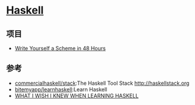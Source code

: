# [Haskell](link)


## 项目

* [Write Yourself a Scheme in 48 Hours](https://en.wikibooks.org/wiki/Write_Yourself_a_Scheme_in_48_Hours)

## 参考

* [commercialhaskell/stack](https://github.com/commercialhaskell/stack):The Haskell Tool Stack http://haskellstack.org
* [bitemyapp/learnhaskell](https://github.com/bitemyapp/learnhaskell):Learn Haskell
* [WHAT I WISH I KNEW WHEN LEARNING HASKELL](http://dev.stephendiehl.com/hask/)
